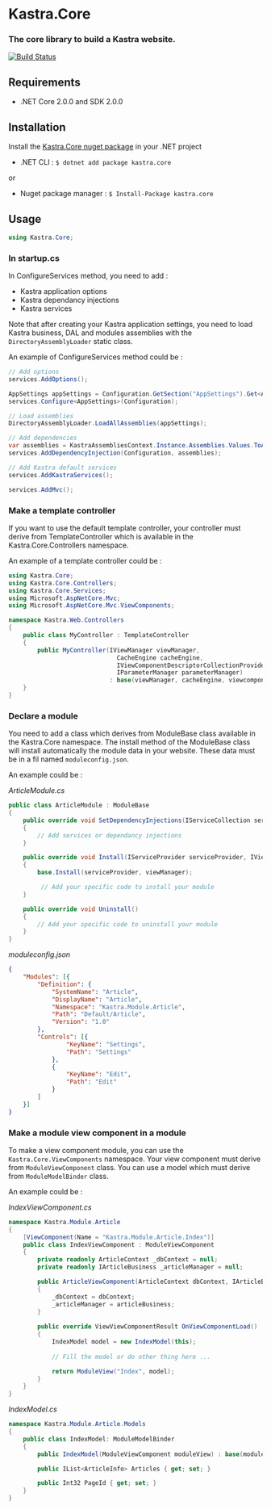 # Kastra.Core

### The core library to build a Kastra website.

[![Build Status](https://kastra.visualstudio.com/_apis/public/build/definitions/1268a989-cd48-4170-99de-66c576a8bf1e/2/badge )](https://kastra.visualstudio.com/Kastra.Core/_build/index?definitionId=2)

## Requirements
* .NET Core 2.0.0 and SDK 2.0.0

## Installation

Install the [Kastra.Core nuget package](https://www.nuget.org/packages/Kastra.Core/) in your .NET project

* .NET CLI : `$ dotnet add package kastra.core`

or

* Nuget package manager : `$ Install-Package kastra.core`

## Usage

```C#
using Kastra.Core;
```

### In startup.cs

In ConfigureServices method, you need to add :
* Kastra application options
* Kastra dependancy injections
* Kastra services

Note that after creating your Kastra application settings, you need to load Kastra business, DAL and modules assemblies with the `DirectoryAssemblyLoader` static class.

An example of ConfigureServices method could be :

```C#
// Add options
services.AddOptions();

AppSettings appSettings = Configuration.GetSection("AppSettings").Get<AppSettings>();
services.Configure<AppSettings>(Configuration);

// Load assemblies
DirectoryAssemblyLoader.LoadAllAssemblies(appSettings);

// Add dependencies
var assemblies = KastraAssembliesContext.Instance.Assemblies.Values.ToArray();
services.AddDependencyInjection(Configuration, assemblies);

// Add Kastra default services
services.AddKastraServices();

services.AddMvc();
```
### Make a template controller

If you want to use the default template controller, your controller must derive from TemplateController which is available in the Kastra.Core.Controllers namespace.

An example of a template controller could be :

```C#
using Kastra.Core;
using Kastra.Core.Controllers;
using Kastra.Core.Services;
using Microsoft.AspNetCore.Mvc;
using Microsoft.AspNetCore.Mvc.ViewComponents;

namespace Kastra.Web.Controllers
{
    public class MyController : TemplateController
    {
        public MyController(IViewManager viewManager,
                              CacheEngine cacheEngine, 
                              IViewComponentDescriptorCollectionProvider viewcomponents, 
                              IParameterManager parameterManager) 
                            : base(viewManager, cacheEngine, viewcomponents, parameterManager){}
    }
}
```

### Declare a module

You need to add a class which derives from ModuleBase class available in the Kastra.Core namespace.
The install method of the ModuleBase class will install automatically the module data in your website. These data must be in a fil named `moduleconfig.json`.

An example could be :

*ArticleModule.cs*
```C#
public class ArticleModule : ModuleBase
{
    public override void SetDependencyInjections(IServiceCollection services, IConfiguration configuration)
    {
        // Add services or dependancy injections
    }

    public override void Install(IServiceProvider serviceProvider, IViewManager viewManager)
    {
        base.Install(serviceProvider, viewManager);

         // Add your specific code to install your module
    }

    public override void Uninstall()
    {
        // Add your specific code to uninstall your module
    }
}
```

*moduleconfig.json*
```Json
{
	"Modules": [{
		"Definition": {
			"SystemName": "Article",
			"DisplayName": "Article",
			"Namespace": "Kastra.Module.Article",
			"Path": "Default/Article",
			"Version": "1.0"
		},
		"Controls": [{
				"KeyName": "Settings",
				"Path": "Settings"
			},
			{
				"KeyName": "Edit",
				"Path": "Edit"
			}
		]
	}]
}
```

### Make a module view component in a module

To make a view component module, you can use the `Kastra.Core.ViewComponents` namespace. Your view component must derive from `ModuleViewComponent` class. You can use a model which must derive from `ModuleModelBinder` class.

An example could be :

*IndexViewComponent.cs*

```C#
namespace Kastra.Module.Article
{
    [ViewComponent(Name = "Kastra.Module.Article.Index")]
    public class IndexViewComponent : ModuleViewComponent
    {
        private readonly ArticleContext _dbContext = null;
        private readonly IArticleBusiness _articleManager = null;

        public ArticleViewComponent(ArticleContext dbContext, IArticleBusiness articleBusiness)
        {
            _dbContext = dbContext;
            _articleManager = articleBusiness;
        }
        
        public override ViewViewComponentResult OnViewComponentLoad()
        {
            IndexModel model = new IndexModel(this);
            
            // Fill the model or do other thing here ...

            return ModuleView("Index", model);
        }
    }
}
```

*IndexModel.cs*

```C#
namespace Kastra.Module.Article.Models
{
    public class IndexModel: ModuleModelBinder
    {
        public IndexModel(ModuleViewComponent moduleView) : base(moduleView) { }

        public IList<ArticleInfo> Articles { get; set; }

        public Int32 PageId { get; set; }
    }
}
```